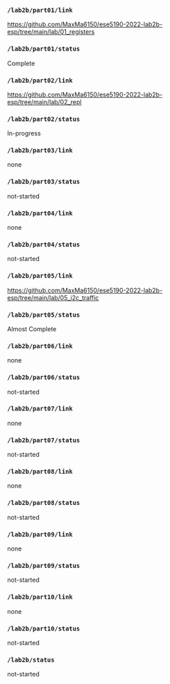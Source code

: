 ### `/lab2b/part01/link`
https://github.com/MaxMa6150/ese5190-2022-lab2b-esp/tree/main/lab/01_registers
### `/lab2b/part01/status`
Complete
### `/lab2b/part02/link`
https://github.com/MaxMa6150/ese5190-2022-lab2b-esp/tree/main/lab/02_repl
### `/lab2b/part02/status`
In-progress
### `/lab2b/part03/link`
none
### `/lab2b/part03/status`
not-started
### `/lab2b/part04/link`
none
### `/lab2b/part04/status`
not-started
### `/lab2b/part05/link`
https://github.com/MaxMa6150/ese5190-2022-lab2b-esp/tree/main/lab/05_i2c_traffic
### `/lab2b/part05/status`
Almost Complete
### `/lab2b/part06/link`
none
### `/lab2b/part06/status`
not-started
### `/lab2b/part07/link`
none
### `/lab2b/part07/status`
not-started
### `/lab2b/part08/link`
none
### `/lab2b/part08/status`
not-started
### `/lab2b/part09/link`
none
### `/lab2b/part09/status`
not-started
### `/lab2b/part10/link`
none
### `/lab2b/part10/status`
not-started
### `/lab2b/status`
not-started
